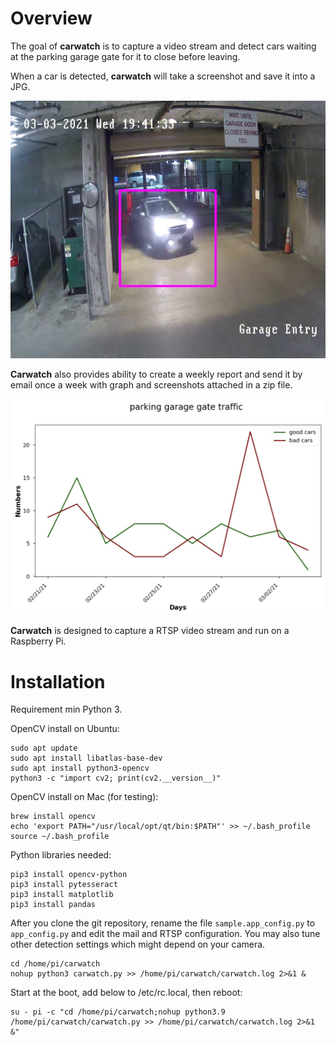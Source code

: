 Overview
========

The goal of **carwatch** is to capture a video stream and detect cars waiting at the parking garage gate for it to close before leaving.

When a car is detected, **carwatch** will take a screenshot and save it into a JPG.

![Example Detection](./example_detection.jpg)

**Carwatch** also provides ability to create a weekly report and send it by email once a week with graph and screenshots attached in a zip file.

![Example Report](./example_report.png)

**Carwatch** is designed to capture a RTSP video stream and run on a Raspberry Pi.

Installation
============

Requirement min Python 3.

OpenCV install on Ubuntu:
```
sudo apt update
sudo apt install libatlas-base-dev
sudo apt install python3-opencv
python3 -c "import cv2; print(cv2.__version__)"
```

OpenCV install on Mac (for testing):
```
brew install opencv
echo 'export PATH="/usr/local/opt/qt/bin:$PATH"' >> ~/.bash_profile
source ~/.bash_profile
```

Python libraries needed:
```
pip3 install opencv-python
pip3 install pytesseract
pip3 install matplotlib
pip3 install pandas
```

After you clone the git repository, rename the file ``sample.app_config.py`` to ``app_config.py`` and edit the mail and RTSP configuration.
You may also tune other detection settings which might depend on your camera.

```
cd /home/pi/carwatch
nohup python3 carwatch.py >> /home/pi/carwatch/carwatch.log 2>&1 &
```

Start at the boot, add below to /etc/rc.local, then reboot:
```
su - pi -c "cd /home/pi/carwatch;nohup python3.9 /home/pi/carwatch/carwatch.py >> /home/pi/carwatch/carwatch.log 2>&1 &"
```
